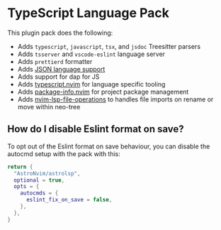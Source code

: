 # TypeScript Language Pack

This plugin pack does the following:

- Adds `typescript`, `javascript`, `tsx`, and `jsdoc` Treesitter parsers
- Adds `tsserver` and `vscode-eslint` language server
- Adds `prettierd` formatter
- Adds [JSON language support](../json)
- Adds support for dap for JS
- Adds [typescript.nvim](https://github.com/jose-elias-alvarez/typescript.nvim) for language specific tooling
- Adds [package-info.nvim](https://github.com/vuki656/package-info.nvim) for project package management
- Adds [nvim-lsp-file-operations](https://github.com/antosha417/nvim-lsp-file-operations) to handles file imports on rename or move within neo-tree

## How do I disable Eslint format on save?

To opt out of the Eslint format on save behaviour, you can disable the autocmd setup with the pack with this:

```lua
return {
  "AstroNvim/astrolsp",
  optional = true,
  opts = {
    autocmds = {
      eslint_fix_on_save = false,
    },
  },
}
```
